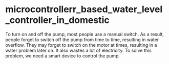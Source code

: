# microcontrollerr_based_water_level_controller_in_domestic
To turn on and off the pump, most people use a manual switch. As a result, people forget to switch off the pump from time to time, resulting in water overflow. They may forget to switch on the motor at times, resulting in a water problem later on. It also wastes a lot of electricity. To solve this problem, we need a smart device to control the pump.
